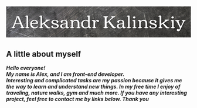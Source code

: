 [![Header](https://github.com/Kalinskiy/kalinskiy/blob/main/assets/header.png)]()

## A little about myself

***Hello everyone!<br/>  My name is Alex, and I am front-end developer.<br/> Interesting and complicated tasks are my passion because it gives me the way to learn and understand new things.
 In my free time I enjoy of traveling, nature walks, gym and much more. 
 If you have any interesting project, feel free to contact me by links below.
Thank you***
